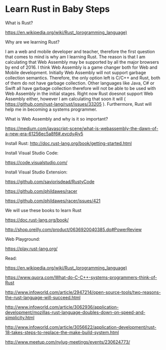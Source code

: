 # Learn Rust in Baby Steps

What is Rust?

https://en.wikipedia.org/wiki/Rust_(programming_language)


Why are we learning Rust?

I am a web and mobile developer and teacher, therefore the first question that comes to mind is why am I learning Rust. The reason is that I am calculating that Web Assembly may be supported by all the major browsers by end of 2016. I think Web Assembly is a game changer both for Web and Mobile development. Initially Web Assembly will not support garbage collection semantics. Therefore, the only option left is C/C++ and Rust, both of them do not have garbage collection. Other languages like Java, C# or Swift all have garbage collection therefore will not be able to be used with Web Assembly in the initial stages. Right now Rust doesnot support Web Assembly either, however I am calculating that soon it will ( https://github.com/rust-lang/rust/issues/33205 ). Furthermore, Rust will help me in becoming a systems programmer.


What is Web Assembly and why is it so important?

https://medium.com/javascript-scene/what-is-webassembly-the-dawn-of-a-new-era-61256ec5a8f6#.evcdy4jy5


Install Rust:
http://doc.rust-lang.org/book/getting-started.html


Install Visual Studio Code:

https://code.visualstudio.com/


Install Visual Studio Extension:

https://github.com/saviorisdead/RustyCode

https://github.com/phildawes/racer

https://github.com/phildawes/racer/issues/421



We will use these books to learn Rust

https://doc.rust-lang.org/book/

http://shop.oreilly.com/product/0636920040385.do#PowerReview


Web Playground:

https://play.rust-lang.org/


Read:

https://en.wikipedia.org/wiki/Rust_(programming_language)

https://www.quora.com/What-do-C-C++-systems-programmers-think-of-Rust

http://www.infoworld.com/article/2947214/open-source-tools/two-reasons-the-rust-language-will-succeed.html

http://www.infoworld.com/article/3062936/application-development/mozillas-rust-language-doubles-down-on-speed-and-simplicity.html


http://www.infoworld.com/article/3056622/application-development/rust-18-takes-steps-to-replace-the-make-build-system.html

http://www.meetup.com/nylug-meetings/events/230624773/


